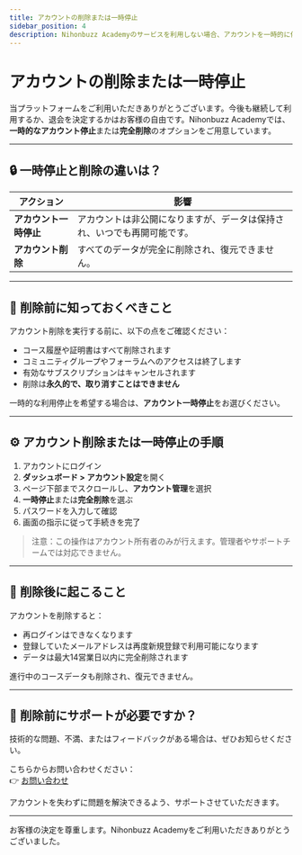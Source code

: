 ```yaml
---
title: アカウントの削除または一時停止
sidebar_position: 4
description: Nihonbuzz Academyのサービスを利用しない場合、アカウントを一時的に停止または完全に削除する方法をご案内します。
---
```


# アカウントの削除または一時停止

当プラットフォームをご利用いただきありがとうございます。今後も継続して利用するか、退会を決定するかはお客様の自由です。Nihonbuzz Academyでは、**一時的なアカウント停止**または**完全削除**のオプションをご用意しています。

---

## 🔒 一時停止と削除の違いは？

| アクション              | 影響                                                                 |
|-------------------------|----------------------------------------------------------------------|
| **アカウント一時停止**     | アカウントは非公開になりますが、データは保持され、いつでも再開可能です。 |
| **アカウント削除**         | すべてのデータが完全に削除され、復元できません。                 |

---

## 🛑 削除前に知っておくべきこと

アカウント削除を実行する前に、以下の点をご確認ください：

- コース履歴や証明書はすべて削除されます
- コミュニティグループやフォーラムへのアクセスは終了します
- 有効なサブスクリプションはキャンセルされます
- 削除は**永久的で、取り消すことはできません**

一時的な利用停止を希望する場合は、**アカウント一時停止**をお選びください。

---

## ⚙️ アカウント削除または一時停止の手順

1. アカウントにログイン
2. **ダッシュボード > アカウント設定**を開く
3. ページ下部までスクロールし、**アカウント管理**を選択
4. **一時停止**または**完全削除**を選ぶ
5. パスワードを入力して確認
6. 画面の指示に従って手続きを完了

> 注意：この操作はアカウント所有者のみが行えます。管理者やサポートチームでは対応できません。

---

## 🧾 削除後に起こること

アカウントを削除すると：

- 再ログインはできなくなります
- 登録していたメールアドレスは再度新規登録で利用可能になります
- データは最大14営業日以内に完全削除されます

進行中のコースデータも削除され、復元できません。

---

## 💬 削除前にサポートが必要ですか？

技術的な問題、不満、またはフィードバックがある場合は、ぜひお知らせください。

こちらからお問い合わせください：  
👉 [お問い合わせ](../hubungi-kami.md)

アカウントを失わずに問題を解決できるよう、サポートさせていただきます。

---

お客様の決定を尊重します。Nihonbuzz Academyをご利用いただきありがとうございました。
